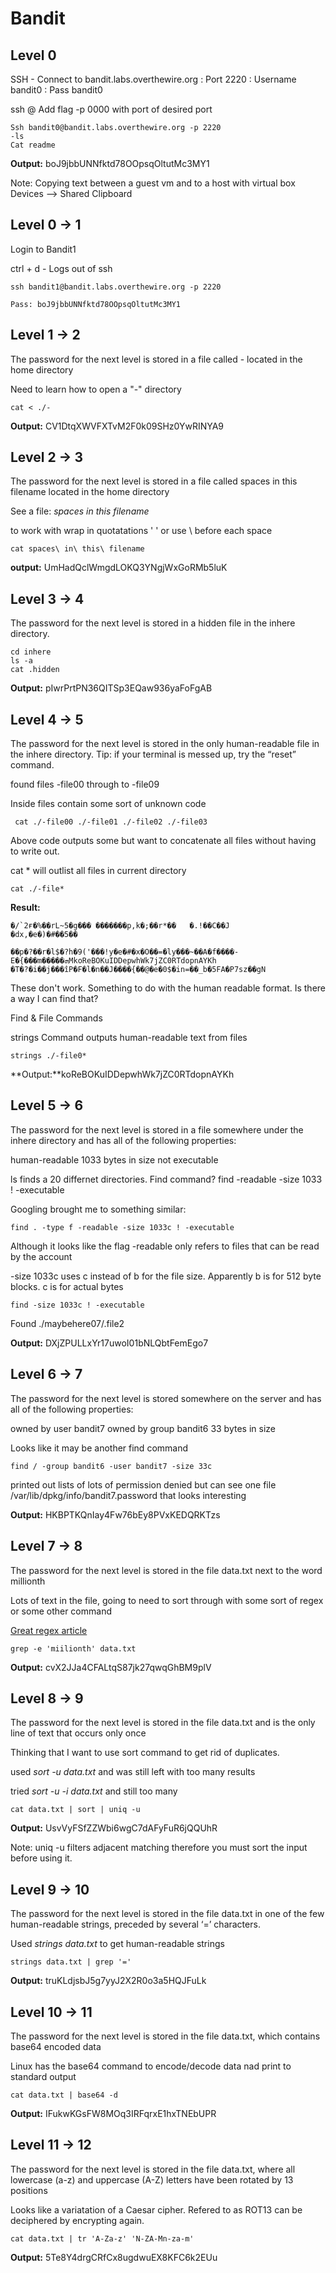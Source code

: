 # Bandit

## Level 0 

SSH - Connect to bandit.labs.overthewire.org : Port 2220 : Username bandit0 : Pass bandit0

ssh <username>@<remote> 
Add flag -p 0000 with port of desired port 
```
Ssh bandit0@bandit.labs.overthewire.org -p 2220 
-ls 
Cat readme 
```
**Output:** boJ9jbbUNNfktd78OOpsqOltutMc3MY1


Note: Copying text between a guest vm and to a host with virtual box 
	Devices —> Shared Clipboard

## Level 0 -> 1

Login to Bandit1

ctrl + d  - Logs out of ssh

```
ssh bandit1@bandit.labs.overthewire.org -p 2220

Pass: boJ9jbbUNNfktd78OOpsqOltutMc3MY1
```

## Level 1 -> 2 
The password for the next level is stored in a file called - located in the home directory

Need to learn how to open a "-" directory 

```
cat < ./-
```
**Output:** CV1DtqXWVFXTvM2F0k09SHz0YwRINYA9

## Level 2 -> 3 

The password for the next level is stored in a file called spaces in this filename located in the home directory

See a file: 
*spaces in this filename*

to work with wrap in quotatations ' ' or use \ before each space 

```
cat spaces\ in\ this\ filename
```

**output:** UmHadQclWmgdLOKQ3YNgjWxGoRMb5luK

## Level 3 -> 4 

The password for the next level is stored in a hidden file in the inhere directory.

```
cd inhere
ls -a 
cat .hidden
```

**Output:** pIwrPrtPN36QITSp3EQaw936yaFoFgAB


## Level 4 -> 5

The password for the next level is stored in the only human-readable file in the inhere directory. Tip: if your terminal is messed up, try the “reset” command.

found files -file00 through to -file09

Inside files contain some sort of unknown code

```
 cat ./-file00 ./-file01 ./-file02 ./-file03
```

Above code outputs some but want to concatenate all files without having to write out. 

cat * will outlist all files in current directory  

```
cat ./-file*
```

**Result:**
```
�/`2ғ�%��rL~5�g��� �������p,k�;��r*��   �.!��C��J       �dx,�e�)�#��5��
                                                                       ��p�?��r�l$�?h�9('���!y�e�#�x�O��=�ly���~��A�f����-E�{���m�����ܗMkoReBOKuIDDepwhWk7jZC0RTdopnAYKh
�T�?�i��j���îP�F�l�n��J����{��@�e�0$�in=��_b�5FA�P7sz��gN
```

These don't work. Something to do with the human readable format. Is there a way I can find that? 

Find & File Commands 

strings Command outputs human-readable text from files

```
strings ./-file0* 
```

**Output:**koReBOKuIDDepwhWk7jZC0RTdopnAYKh

## Level 5 -> 6
The password for the next level is stored in a file somewhere under the inhere directory and has all of the following properties:

human-readable
1033 bytes in size
not executable

ls finds a 20 differnet directories.
Find command? 
find -readable -size 1033 ! -executable 

Googling brought me to something similar:
```
find . -type f -readable -size 1033c ! -executable 
```

Although it looks like the flag -readable only refers to files that can be read by the account

-size 1033c uses c instead of b for the file size. Apparently b is for 512 byte blocks. c is for actual bytes 

```
find -size 1033c ! -executable
```

Found ./maybehere07/.file2

**Output:** DXjZPULLxYr17uwoI01bNLQbtFemEgo7

## Level 6 -> 7

The password for the next level is stored somewhere on the server and has all of the following properties:

owned by user bandit7
owned by group bandit6
33 bytes in size

Looks like it may be another find command 

```
find / -group bandit6 -user bandit7 -size 33c
```

printed out lists of lots of permission denied but can see one file /var/lib/dpkg/info/bandit7.password that looks interesting 

**Output:** HKBPTKQnIay4Fw76bEy8PVxKEDQRKTzs

## Level 7 -> 8

The password for the next level is stored in the file data.txt next to the word millionth

Lots of text in the file, going to need to sort through with some sort of regex or some other command

[Great regex article](https://www.howtogeek.com/661101/how-to-use-regular-expressions-regexes-on-linux/)

```
grep -e 'miilionth' data.txt
```

**Output:** cvX2JJa4CFALtqS87jk27qwqGhBM9plV

## Level 8 -> 9

The password for the next level is stored in the file data.txt and is the only line of text that occurs only once

Thinking that I want to use sort command to get rid of duplicates.

used *sort -u data.txt* and was still left with too many results 

tried *sort -u -i data.txt* and still too many

```
cat data.txt | sort | uniq -u
```

**Output:** UsvVyFSfZZWbi6wgC7dAFyFuR6jQQUhR

Note: uniq -u filters adjacent matching therefore you must sort the input before using it.

## Level 9 -> 10

The password for the next level is stored in the file data.txt in one of the few human-readable strings, preceded by several ‘=’ characters.

Used *strings data.txt* to get human-readable strings

```
strings data.txt | grep '=' 
```
**Output:** truKLdjsbJ5g7yyJ2X2R0o3a5HQJFuLk

## Level 10 -> 11

The password for the next level is stored in the file data.txt, which contains base64 encoded data

Linux has the base64 command to encode/decode data nad print to standard output 

```
cat data.txt | base64 -d 
```

**Output:** IFukwKGsFW8MOq3IRFqrxE1hxTNEbUPR

## Level 11 -> 12

The password for the next level is stored in the file data.txt, where all lowercase (a-z) and uppercase (A-Z) letters have been rotated by 13 positions

Looks like a variatation of a Caesar cipher. 
Refered to as ROT13 can be deciphered by encrypting again.

```
cat data.txt | tr 'A-Za-z' 'N-ZA-Mn-za-m'
```

**Output:** 5Te8Y4drgCRfCx8ugdwuEX8KFC6k2EUu
